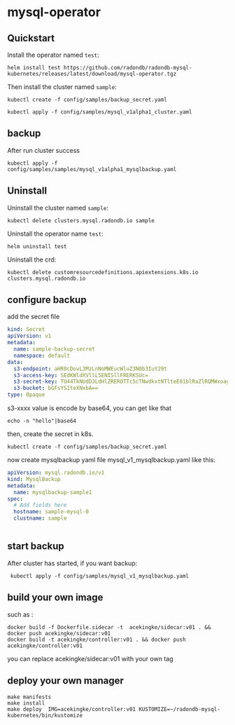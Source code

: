 # mysql-operator

## Quickstart

Install the operator named `test`:

```shell
helm install test https://github.com/radondb/radondb-mysql-kubernetes/releases/latest/download/mysql-operator.tgz
```

Then install the cluster named `sample`:
```shell
kubectl create -f config/samples/backup_secret.yaml
```

```shell
kubectl apply -f config/samples/mysql_v1alpha1_cluster.yaml     
```
## backup
After run cluster success
```shell
kubectl apply -f config/samples/samples/mysql_v1alpha1_mysqlbackup.yaml
```

## Uninstall

Uninstall the cluster named `sample`:

```shell
kubectl delete clusters.mysql.radondb.io sample
```

Uninstall the operator name `test`:

```shell
helm uninstall test
```

Uninstall the crd:

```shell
kubectl delete customresourcedefinitions.apiextensions.k8s.io clusters.mysql.radondb.io
```

## configure backup

add the secret file
```yaml
kind: Secret
apiVersion: v1
metadata:
  name: sample-backup-secret
  namespace: default
data:
  s3-endpoint: aHR0cDovL3MzLnNoMWEucWluZ3N0b3IuY29t
  s3-access-key: SEdKWldXVllLSENISllFRERKSUc=
  s3-secret-key: TU44TkNUdDJLdHlZREROTTc5cTNwdkxtNTlteE01blRaZlRQMWxoag==
  s3-bucket: bGFsYS1teXNxbA==
type: Opaque

```
s3-xxxx value is encode by base64, you can get like that
```shell
echo -n "hello"|base64
```
then, create the secret in k8s.
```
kubectl create -f config/samples/backup_secret.yaml
```

now create mysqlbackup yaml file mysql_v1_mysqlbackup.yaml like this:

```yaml
apiVersion: mysql.radondb.io/v1
kind: MysqlBackup
metadata:
  name: mysqlbackup-sample1
spec:
  # Add fields here
  hostname: sample-mysql-0
  clustname: sample



```

## start backup
After cluster has started, if you want backup:
```shell
 kubectl apply -f config/samples/mysql_v1_mysqlbackup.yaml
 ```

 ## build your own image
 such as :
 ```
 docker build -f Dockerfile.sidecar -t  acekingke/sidecar:v01 . && docker push acekingke/sidecar:v01
 docker build -t acekingke/controller:v01 . && docker push acekingke/controller:v01
 ```
 you can replace acekingke/sidecar:v01 with your own tag

 ## deploy your own manager
```shell
make manifests
make install 
make deploy  IMG=acekingke/controller:v01 KUSTOMIZE=~/radondb-mysql-kubernetes/bin/kustomize 
```
